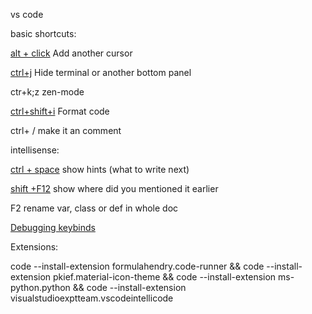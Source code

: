 vs code

basic shortcuts:

[alt + click](https://code.visualstudio.com/docs/getstarted/tips-and-tricks#_multi-cursor-selection) Add another cursor

[ctrl+j](https://code.visualstudio.com/docs/getstarted/tips-and-tricks#_toggle-panel) Hide terminal or another bottom panel

ctr+k;z zen-mode

[ctrl+shift+i](https://code.visualstudio.com/docs/getstarted/tips-and-tricks#_code-formatting) Format code

ctrl+ / make it an comment

intellisense:

[ctrl + space](https://code.visualstudio.com/docs/getstarted/tips-and-tricks#_intellisense) show hints (what to write next)

[shift +F12](https://code.visualstudio.com/docs/getstarted/tips-and-tricks#_go-to-references) show where did you mentioned it earlier

F2 rename var, class or def in whole doc

[Debugging keybinds](https://code.visualstudio.com/docs/getstarted/keybindings#_debug)


Extensions:

code --install-extension formulahendry.code-runner && code --install-extension pkief.material-icon-theme && code --install-extension ms-python.python && code --install-extension visualstudioexptteam.vscodeintellicode